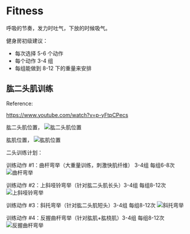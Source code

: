 # Fitness

呼吸的节奏，发力时吐气，下放的时候吸气。

健身房初级建议：

- 每次选择 5-6 个动作
- 每个动作 3-4 组
- 每组能做到 8-12 下的重量来安排

## 肱二头肌训练

Reference:

<https://www.youtube.com/watch?v=p-yFtpCPecs>

肱二头肌位置，
![肱二头肌位置](images/gong-er-tou-ji.png)

肱肌位置，
![肱肌位置](images/gong-ji.png)

二头训练计划：

训练动作 #1：曲杆弯举（大重量训练，刺激快肌纤维） 3-4组 每组6-8次
![曲杆弯举](images/1-qu-gan-wan-qu.png)

训练动作 #2：上斜哑铃弯举（针对肱二头肌长头）3-4组 每组8-12次
![上斜哑铃弯举](images/2-shang-xie-ya-ling-wan-ju.png)

训练动作 #3：斜托弯举（针对肱二头肌短头）3-4组 每组8-12次
![斜托弯举](images/3-xie-tuo-wan-ju.png)

训练动作 #4：反握曲杆弯举（针对肱肌+肱桡肌）3-4组 每组8-12次
![反握曲杆弯举](images/4-fan-wo-qu-gan-wan-ju.png)
